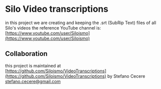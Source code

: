 Silo Video transcriptions
==========

in this project we are creating and keeping the .srt (SubRip Text) files of all Silo's videos
the reference YouTube channel is: [https://www.youtube.com/user/Siloismo](https://www.youtube.com/user/Siloismo)


## Collaboration
this project is maintained at [https://github.com/Siloismo/VideoTranscriptions](https://github.com/Siloismo/VideoTranscriptions) by Stefano Cecere <stefano.cecere@gmail.com>
